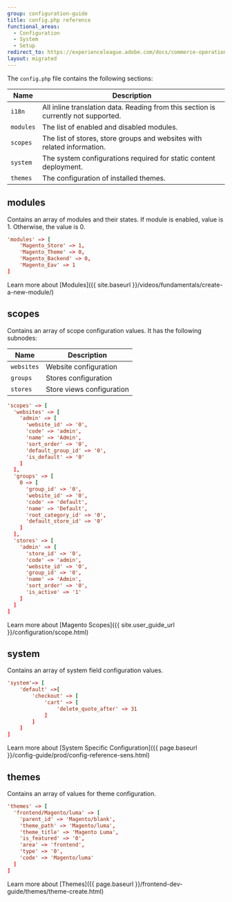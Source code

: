 ```yaml
---
group: configuration-guide
title: config.php reference
functional_areas:
  - Configuration
  - System
  - Setup
redirect_to: https://experienceleague.adobe.com/docs/commerce-operations/configuration-guide/files/config-reference-configphp.html
layout: migrated
---
```


The `config.php` file contains the following sections:

| Name      | Description                                                                         |
| --------- | ----------------------------------------------------------------------------------- |
| `i18n`    | All inline translation data. Reading from this section is currently not supported.  |
| `modules` | The list of enabled and disabled modules.                                           |
| `scopes`  | The list of stores, store groups and websites with related information.             |
| `system`  | The system configurations required for static content deployment.                   |
| `themes`  | The configuration of installed themes.                                              |

## modules

Contains an array of modules and their states. If module is enabled, value is 1. Otherwise, the value is 0.

```conf
'modules' => [
    'Magento_Store' => 1,
    'Magento_Theme' => 0,
    'Magento_Backend' => 0,
    'Magento_Eav' => 1
]
```

Learn more about [Modules]({{ site.baseurl }}/videos/fundamentals/create-a-new-module/)

## scopes

Contains an array of scope configuration values. It has the following subnodes:

| Name       | Description                        |
| ---------- | -----------------------------------|
| `websites` | Website configuration              |
| `groups`   | Stores configuration               |
| `stores`   | Store views configuration          |

```conf
'scopes' => [
  'websites' => [
    'admin' => [
      'website_id' => '0',
      'code' => 'admin',
      'name' => 'Admin',
      'sort_order' => '0',
      'default_group_id' => '0',
      'is_default' => '0'
    ]
  ],
  'groups' => [
    0 => [
      'group_id' => '0',
      'website_id' => '0',
      'code' => 'default',
      'name' => 'Default',
      'root_category_id' => '0',
      'default_store_id' => '0'
    ]
  ],
  'stores' => [
    'admin' => [
      'store_id' => '0',
      'code' => 'admin',
      'website_id' => '0',
      'group_id' => '0',
      'name' => 'Admin',
      'sort_order' => '0',
      'is_active' => '1'
    ]
  ]
]
```

Learn more about [Magento Scopes]({{ site.user_guide_url }}/configuration/scope.html)

## system

Contains an array of system field configuration values.

```conf
'system'=> [
    'default' =>[
        'checkout' => [
            'cart' => [
                'delete_quote_after' => 31
            ]
        ]
    ]
]
```

Learn more about [System Specific Configuration]({{ page.baseurl }}/config-guide/prod/config-reference-sens.html)

## themes

Contains an array of values for theme configuration.

```conf
'themes' => [
  'frontend/Magento/luma' => [
    'parent_id' => 'Magento/blank',
    'theme_path' => 'Magento/luma',
    'theme_title' => 'Magento Luma',
    'is_featured' => '0',
    'area' => 'frontend',
    'type' => '0',
    'code' => 'Magento/luma'
  ]
]
```

Learn more about [Themes]({{ page.baseurl }}/frontend-dev-guide/themes/theme-create.html)
